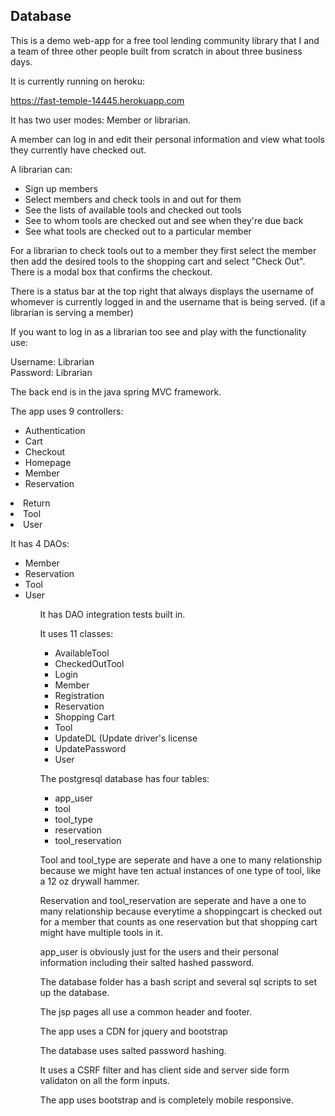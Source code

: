 ## Database

This is a demo web-app for a free tool lending community library that I and a team of three other people built from scratch in about three business days.

It is currently running on heroku:

https://fast-temple-14445.herokuapp.com

It has two user modes: Member or librarian.

A member can log in and edit their personal information and view what tools they currently have checked out.

A librarian can: 
<ul>
<li>Sign up members</li>
<li>Select members and check tools in and out for them</li>
<li>See the lists of available tools and checked out tools</li>
<li>See to whom tools are checked out and see when they're due back</li>
<li>See what tools are checked out to a particular member</li>
</ul>

For a librarian to check tools out to a member they first select the member then add the desired tools to the shopping cart and select "Check Out".  There is a modal box that confirms the checkout.

There is a status bar at the top right that always displays the username of whomever is currently logged in and the username that is being served. (if a librarian is serving a member)

If you want to log in as a librarian too see and play with the functionality use:

Username: Librarian<br>
Password: Librarian

The back end is in the java spring MVC framework.

The app uses 9 controllers:
 <ul>
<li>Authentication</li>
<li>Cart</li>
<li>Checkout</li>
<li>Homepage</li>
<li>Member</li>
<li>Reservation</ul>
<li>Return</ul>
<li>Tool</li>
<li>User</li>
</ul>

It has 4 DAOs: 
<ul>
<li>Member</li>
<li>Reservation</li>
<li>Tool</li>
<li>User</li>
<ul>

It has DAO integration tests built in.

It uses 11 classes:
<ul>
<li>AvailableTool</li>
<li>CheckedOutTool</li>
<li>Login</li>
<li>Member</li>
<li>Registration</li>
<li>Reservation</li>
<li>Shopping Cart</li>
<li>Tool</li>
<li>UpdateDL (Update driver's license</li>
<li>UpdatePassword</li>
<li>User</li>
</ul>

The postgresql database has four tables:
<ul>
<li>app_user</li>
<li>tool</li>
<li>tool_type</li>
<li>reservation</li>
<li>tool_reservation</li>
</ul>

Tool and tool_type are seperate and have a one to many relationship because we might have ten actual instances of one type of tool, like a 12 oz drywall hammer.

Reservation and tool_reservation are seperate and have a one to many relationship because everytime a shoppingcart is checked out for a member that counts as one reservation but that shopping cart might have multiple tools in it.

app_user is obviously just for the users and their personal information including their salted hashed password.

The database folder has a bash script and several sql scripts to set up the database.

The jsp pages all use a common header and footer.

The app uses a CDN for jquery and bootstrap

The database uses salted password hashing.

It uses a CSRF filter and has client side and server side form validaton on all the form inputs.

The app uses bootstrap and is completely mobile responsive.
